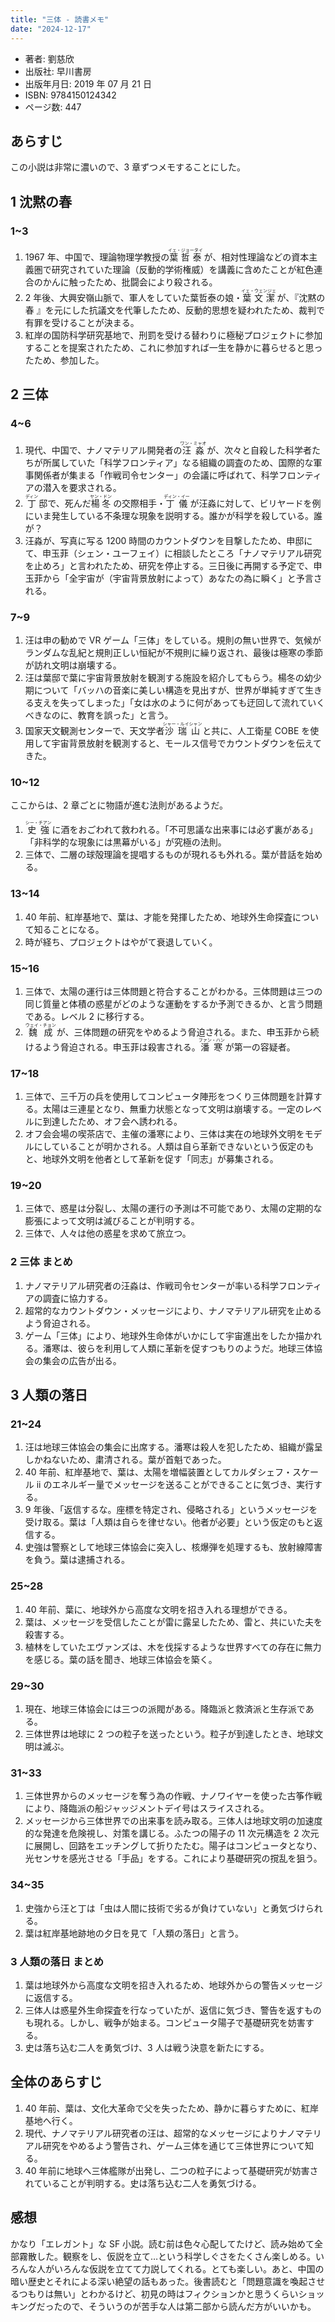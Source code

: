 ```yaml
---
title: "三体 - 読書メモ"
date: "2024-12-17"
---
```

- 著者: 劉慈欣
- 出版社: 早川書房
- 出版年月日: 2019 年 07 月 21 日
- ISBN: 9784150124342
- ページ数: 447

## あらすじ

この小説は非常に濃いので、3 章ずつメモすることにした。

## 1 沈黙の春

### 1~3

1. 1967 年、中国で、理論物理学教授の<ruby>葉哲泰<rp>(</rp><rt>イェ・ジョータイ</rt><rp>)</rp> </ruby>が、相対性理論などの資本主義圏で研究されていた理論（反動的学術権威）を講義に含めたことが紅色連合のかんに触ったため、批闘会により殺される。
2. 2 年後、大興安嶺山脈で、軍人をしていた葉哲泰の娘・<ruby>葉文潔<rp>(</rp><rt>イェ・ウェンジェ</rt><rp>)</rp> </ruby>が、『沈黙の春 』を元にした抗議文を代筆したため、反動的思想を疑われたため、裁判で有罪を受けることが決まる。
3. 紅岸の国防科学研究基地で、刑罰を受ける替わりに極秘プロジェクトに参加することを提案されたため、これに参加すれば一生を静かに暮らせると思ったため、参加した。

## 2 三体

### 4~6

1. 現代、中国で、ナノマテリアル開発者の<ruby>汪淼<rp>(</rp><rt>ワン・ミャオ</rt><rp>)</rp> </ruby>が、次々と自殺した科学者たちが所属していた「科学フロンティア」なる組織の調査のため、国際的な軍事関係者が集まる「作戦司令センター」の会議に呼ばれて、科学フロンティアの潜入を要求される。
2. <ruby>丁<rp>(</rp><rt>ディン</rt><rp>)</rp> </ruby>邸で、死んだ<ruby>楊冬<rp>(</rp><rt>ヤン・ドン</rt><rp>)</rp> </ruby>の交際相手・<ruby>丁儀<rp>(</rp><rt>ディン・イー</rt><rp>)</rp> </ruby>が汪淼に対して、ビリヤードを例にいま発生している不条理な現象を説明する。誰かが科学を殺している。誰が？
3. 汪淼が、写真に写る 1200 時間のカウントダウンを目撃したため、申邸にて、申玉菲（シェン・ユーフェイ）に相談したところ「ナノマテリアル研究を止めろ」と言われたため、研究を停止する。三日後に再開する予定で、申玉菲から「全宇宙が（宇宙背景放射によって）あなたの為に瞬く」と予言される。

### 7~9

1. 汪は申の勧めで VR ゲーム「三体」をしている。規則の無い世界で、気候がランダムな乱紀と規則正しい恒紀が不規則に繰り返され、最後は極寒の季節が訪れ文明は崩壊する。
2. 汪は葉邸で葉に宇宙背景放射を観測する施設を紹介してもらう。楊冬の幼少期について「バッハの音楽に美しい構造を見出すが、世界が単純すぎて生きる支えを失ってしまった」「女は水のように何があっても迂回して流れていくべきなのに、教育を誤った」と言う。
3. 国家天文観測センターで、天文学者<ruby>沙瑞山<rp>(</rp><rt>シャー・ルイシャン</rt><rp>)</rp> </ruby>と共に、人工衛星 COBE を使用して宇宙背景放射を観測すると、モールス信号でカウントダウンを伝えてきた。

### 10~12

ここからは、2 章ごとに物語が進む法則があるようだ。

1. <ruby>史強<rp>(</rp><rt>シー・チアン</rt><rp>)</rp> </ruby>に酒をおごわれて救われる。「不可思議な出来事には必ず裏がある」「非科学的な現象には黒幕がいる」が究極の法則。
2. 三体で、二層の球殻理論を提唱するものが現れるも外れる。葉が昔話を始める。

### 13~14

1. 40 年前、紅岸基地で、葉は、才能を発揮したため、地球外生命探査について知ることになる。
2. 時が経ち、プロジェクトはやがて衰退していく。

### 15~16

1. 三体で、太陽の運行は三体問題と符合することがわかる。三体問題は三つの同じ質量と体積の惑星がどのような運動をするか予測できるか、と言う問題である。レベル 2 に移行する。
2. <ruby>魏成<rp>(</rp><rt>ウェイ・チョン</rt><rp>)</rp> </ruby>が、三体問題の研究をやめるよう脅迫される。また、申玉菲から続けるよう脅迫される。申玉菲は殺害される。<ruby>潘寒<rp>(</rp><rt>ファン・ハン</rt><rp>)</rp> </ruby>が第一の容疑者。
### 17~18

1. 三体で、三千万の兵を使用してコンピュータ陣形をつくり三体問題を計算する。太陽は三連星となり、無重力状態となって文明は崩壊する。一定のレベルに到達したため、オフ会へ誘われる。
2. オフ会会場の喫茶店で、主催の潘寒により、三体は実在の地球外文明をモデルにしていることが明かされる。人類は自ら革新できないという仮定のもと、地球外文明を他者として革新を促す「同志」が募集される。

### 19~20

1. 三体で、惑星は分裂し、太陽の運行の予測は不可能であり、太陽の定期的な膨張によって文明は滅びることが判明する。
2. 三体で、人々は他の惑星を求めて旅立つ。

### 2 三体 まとめ

1. ナノマテリアル研究者の汪淼は、作戦司令センターが率いる科学フロンティアの調査に協力する。
2. 超常的なカウントダウン・メッセージにより、ナノマテリアル研究を止めるよう脅迫される。
3. ゲーム「三体」により、地球外生命体がいかにして宇宙進出をしたか描かれる。潘寒は、彼らを利用して人類に革新を促すつもりのようだ。地球三体協会の集会の広告が出る。

## 3 人類の落日

### 21~24

1. 汪は地球三体協会の集会に出席する。潘寒は殺人を犯したため、組織が露呈しかねないため、粛清される。葉が首魁であった。
2. 40 年前、紅岸基地で、葉は、太陽を増幅装置としてカルダシェフ・スケール ii のエネルギー量でメッセージを送ることができることに気づき、実行する。
3. 9 年後、「返信するな。座標を特定され、侵略される」というメッセージを受け取る。葉は「人類は自らを律せない。他者が必要」という仮定のもと返信する。
4. 史強は警察として地球三体協会に突入し、核爆弾を処理するも、放射線障害を負う。葉は逮捕される。

### 25~28

1. 40 年前、葉に、地球外から高度な文明を招き入れる理想ができる。
2. 葉は、メッセージを受信したことが雷に露呈したため、雷と、共にいた夫を殺害する。
3. 植林をしていたエヴァンズは、木を伐採するような世界すべての存在に無力を感じる。葉の話を聞き、地球三体協会を築く。

### 29~30

1. 現在、地球三体協会には三つの派閥がある。降臨派と救済派と生存派である。
2. 三体世界は地球に 2 つの粒子を送ったという。粒子が到達したとき、地球文明は滅ぶ。

### 31~33

1. 三体世界からのメッセージを奪う為の作戦、ナノワイヤーを使った古筝作戦により、降臨派の船ジャッジメントデイ号はスライスされる。
2. メッセージから三体世界での出来事を読み取る。三体人は地球文明の加速度的な発達を危険視し、対策を講じる。ふたつの陽子の 11 次元構造を 2 次元に展開し、回路をエッチングして折りたたむ。陽子はコンピュータとなり、光センサを感光させる「手品」をする。これにより基礎研究の撹乱を狙う。

### 34~35

1. 史強から汪と丁は「虫は人間に技術で劣るが負けていない」と勇気づけられる。
2. 葉は紅岸基地跡地の夕日を見て「人類の落日」と言う。

### 3 人類の落日 まとめ

1. 葉は地球外から高度な文明を招き入れるため、地球外からの警告メッセージに返信する。
2. 三体人は惑星外生命探査を行なっていたが、返信に気づき、警告を返すものも現れる。しかし、戦争が始まる。コンピュータ陽子で基礎研究を妨害する。
3. 史は落ち込む二人を勇気づけ、3 人は戦う決意を新たにする。

## 全体のあらすじ

1. 40 年前、葉は、文化大革命で父を失ったため、静かに暮らすために、紅岸基地へ行く。
2. 現代、ナノマテリアル研究者の汪は、超常的なメッセージによりナノマテリアル研究をやめるよう警告され、ゲーム三体を通じて三体世界について知る。
3. 40 年前に地球へ三体艦隊が出発し、二つの粒子によって基礎研究が妨害されていることが判明する。史は落ち込む二人を勇気づける。

## 感想

かなり「エレガント」な SF 小説。読む前は色々心配してたけど、読み始めて全部霧散した。観察をし、仮説を立て…という科学しぐさをたくさん楽しめる。いろんな人がいろんな仮説を立てて力説してくれる。とても楽しい。あと、中国の暗い歴史とそれによる深い絶望の話もあった。後書読むと「問題意識を喚起させるつもりは無い」とわかるけど、初見の時はフィクションかと思うくらいショッキングだったので、そういうのが苦手な人は第二部から読んだ方がいいかも。